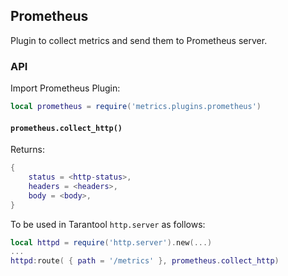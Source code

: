 ## Prometheus

Plugin to collect metrics and send them to Prometheus server.

### API

Import Prometheus Plugin:

```lua
local prometheus = require('metrics.plugins.prometheus')
```

#### `prometheus.collect_http()`
Returns:
```lua
{
    status = <http-status>,
    headers = <headers>,
    body = <body>,
}
```
To be used in Tarantool `http.server` as follows:
```lua
local httpd = require('http.server').new(...)
...
httpd:route( { path = '/metrics' }, prometheus.collect_http)
```
